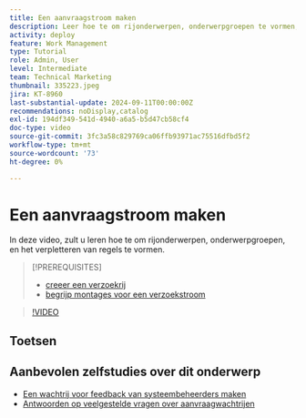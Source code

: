 ```yaml
---
title: Een aanvraagstroom maken
description: Leer hoe te om rijonderwerpen, onderwerpgroepen te vormen, en het verpletteren van regels helpen verzoek en het werkopname beheren.
activity: deploy
feature: Work Management
type: Tutorial
role: Admin, User
level: Intermediate
team: Technical Marketing
thumbnail: 335223.jpeg
jira: KT-8960
last-substantial-update: 2024-09-11T00:00:00Z
recommendations: noDisplay,catalog
exl-id: 194df349-541d-4940-a6a5-b5d47cb58cf4
doc-type: video
source-git-commit: 3fc3a58c829769ca06ffb93971ac75516dfbd5f2
workflow-type: tm+mt
source-wordcount: '73'
ht-degree: 0%

---
```


# Een aanvraagstroom maken

In deze video, zult u leren hoe te om rijonderwerpen, onderwerpgroepen, en het verpletteren van regels te vormen.

>[!PREREQUISITES]
>
>* [ creeer een verzoekrij ](/help/manage-work/request-queues/create-a-request-queue.md)
>* [ begrijp montages voor een verzoekstroom ](/help/manage-work/request-queues/understand-settings-for-a-flow-request.md)

>[!VIDEO](https://video.tv.adobe.com/v/335223/?quality=12&learn=on)

## Toetsen




## Aanbevolen zelfstudies over dit onderwerp

* [Een wachtrij voor feedback van systeembeheerders maken](/help/manage-work/request-queues/create-a-system-admin-feedback-request-queue.md)
* [Antwoorden op veelgestelde vragen over aanvraagwachtrijen](/help/manage-work/request-queues/request-queue-faq.md)


